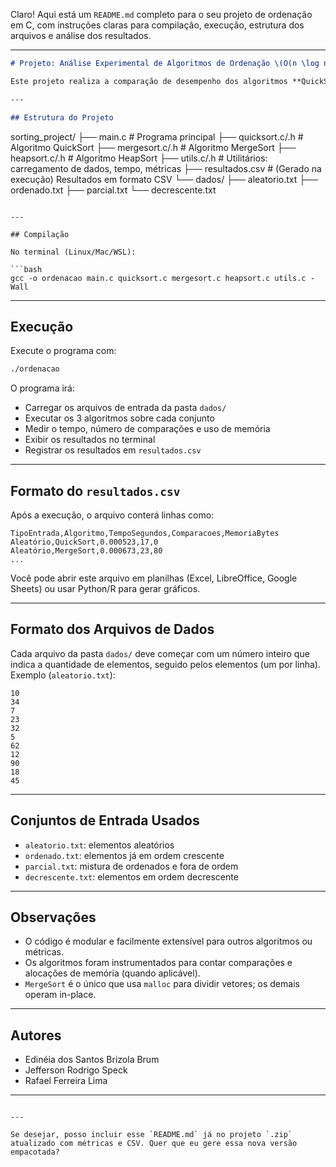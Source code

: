 Claro! Aqui está um `README.md` completo para o seu projeto de ordenação em C, com instruções claras para compilação, execução, estrutura dos arquivos e análise dos resultados.

---

```markdown
# Projeto: Análise Experimental de Algoritmos de Ordenação \(O(n \log n)\)

Este projeto realiza a comparação de desempenho dos algoritmos **QuickSort**, **MergeSort** e **HeapSort** aplicados a diferentes conjuntos de dados de entrada. São coletadas métricas de tempo de execução, número de comparações e uso estimado de memória dinâmica. Os resultados são salvos em um arquivo `resultados.csv`.

---

## Estrutura do Projeto

```

sorting\_project/
├── main.c                # Programa principal
├── quicksort.c/.h        # Algoritmo QuickSort
├── mergesort.c/.h        # Algoritmo MergeSort
├── heapsort.c/.h         # Algoritmo HeapSort
├── utils.c/.h            # Utilitários: carregamento de dados, tempo, métricas
├── resultados.csv        # (Gerado na execução) Resultados em formato CSV
└── dados/
├── aleatorio.txt
├── ordenado.txt
├── parcial.txt
└── decrescente.txt

````

---

## Compilação

No terminal (Linux/Mac/WSL):

```bash
gcc -o ordenacao main.c quicksort.c mergesort.c heapsort.c utils.c -Wall
````

---

## Execução

Execute o programa com:

```bash
./ordenacao
```

O programa irá:

* Carregar os arquivos de entrada da pasta `dados/`
* Executar os 3 algoritmos sobre cada conjunto
* Medir o tempo, número de comparações e uso de memória
* Exibir os resultados no terminal
* Registrar os resultados em `resultados.csv`

---

## Formato do `resultados.csv`

Após a execução, o arquivo conterá linhas como:

```
TipoEntrada,Algoritmo,TempoSegundos,Comparacoes,MemoriaBytes
Aleatório,QuickSort,0.000523,17,0
Aleatório,MergeSort,0.000673,23,80
...
```

Você pode abrir este arquivo em planilhas (Excel, LibreOffice, Google Sheets) ou usar Python/R para gerar gráficos.

---

## Formato dos Arquivos de Dados

Cada arquivo da pasta `dados/` deve começar com um número inteiro que indica a quantidade de elementos, seguido pelos elementos (um por linha). Exemplo (`aleatorio.txt`):

```
10
34
7
23
32
5
62
12
90
18
45
```

---

## Conjuntos de Entrada Usados

* `aleatorio.txt`: elementos aleatórios
* `ordenado.txt`: elementos já em ordem crescente
* `parcial.txt`: mistura de ordenados e fora de ordem
* `decrescente.txt`: elementos em ordem decrescente

---

## Observações

* O código é modular e facilmente extensível para outros algoritmos ou métricas.
* Os algoritmos foram instrumentados para contar comparações e alocações de memória (quando aplicável).
* `MergeSort` é o único que usa `malloc` para dividir vetores; os demais operam in-place.

---

## Autores

* Edinéia dos Santos Brizola Brum
* Jefferson Rodrigo Speck
* Rafael Ferreira Lima

---

```

---

Se desejar, posso incluir esse `README.md` já no projeto `.zip` atualizado com métricas e CSV. Quer que eu gere essa nova versão empacotada?
```

